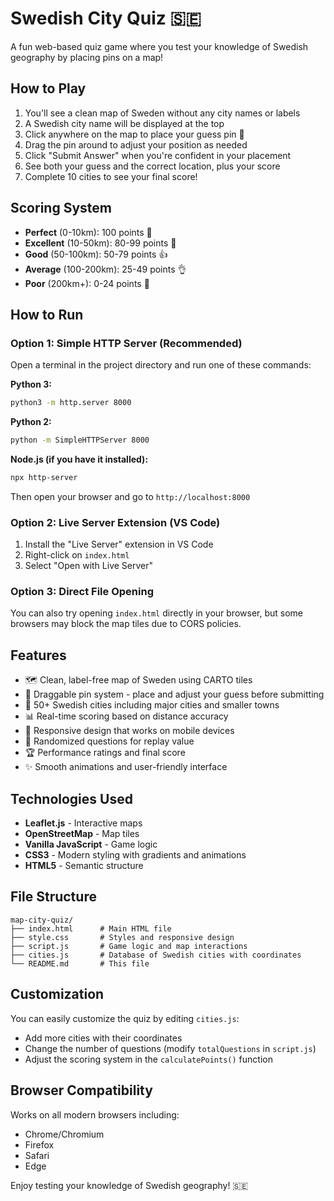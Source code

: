 # Swedish City Quiz 🇸🇪

A fun web-based quiz game where you test your knowledge of Swedish geography by placing pins on a map!

## How to Play

1. You'll see a clean map of Sweden without any city names or labels
2. A Swedish city name will be displayed at the top
3. Click anywhere on the map to place your guess pin 📍
4. Drag the pin around to adjust your position as needed
5. Click "Submit Answer" when you're confident in your placement
6. See both your guess and the correct location, plus your score
7. Complete 10 cities to see your final score!

## Scoring System

- **Perfect** (0-10km): 100 points 🎯
- **Excellent** (10-50km): 80-99 points 🌟
- **Good** (50-100km): 50-79 points 👍
- **Average** (100-200km): 25-49 points 👌
- **Poor** (200km+): 0-24 points 💪

## How to Run

### Option 1: Simple HTTP Server (Recommended)
Open a terminal in the project directory and run one of these commands:

**Python 3:**
```bash
python3 -m http.server 8000
```

**Python 2:**
```bash
python -m SimpleHTTPServer 8000
```

**Node.js (if you have it installed):**
```bash
npx http-server
```

Then open your browser and go to `http://localhost:8000`

### Option 2: Live Server Extension (VS Code)
1. Install the "Live Server" extension in VS Code
2. Right-click on `index.html`
3. Select "Open with Live Server"

### Option 3: Direct File Opening
You can also try opening `index.html` directly in your browser, but some browsers may block the map tiles due to CORS policies.

## Features

- 🗺️ Clean, label-free map of Sweden using CARTO tiles
- 📍 Draggable pin system - place and adjust your guess before submitting
- 🎯 50+ Swedish cities including major cities and smaller towns
- 📊 Real-time scoring based on distance accuracy
- 📱 Responsive design that works on mobile devices
- 🔄 Randomized questions for replay value
- 🏆 Performance ratings and final score
- ✨ Smooth animations and user-friendly interface

## Technologies Used

- **Leaflet.js** - Interactive maps
- **OpenStreetMap** - Map tiles
- **Vanilla JavaScript** - Game logic
- **CSS3** - Modern styling with gradients and animations
- **HTML5** - Semantic structure

## File Structure

```
map-city-quiz/
├── index.html      # Main HTML file
├── style.css       # Styles and responsive design
├── script.js       # Game logic and map interactions
├── cities.js       # Database of Swedish cities with coordinates
└── README.md       # This file
```

## Customization

You can easily customize the quiz by editing `cities.js`:
- Add more cities with their coordinates
- Change the number of questions (modify `totalQuestions` in `script.js`)
- Adjust the scoring system in the `calculatePoints()` function

## Browser Compatibility

Works on all modern browsers including:
- Chrome/Chromium
- Firefox
- Safari
- Edge

Enjoy testing your knowledge of Swedish geography! 🇸🇪
